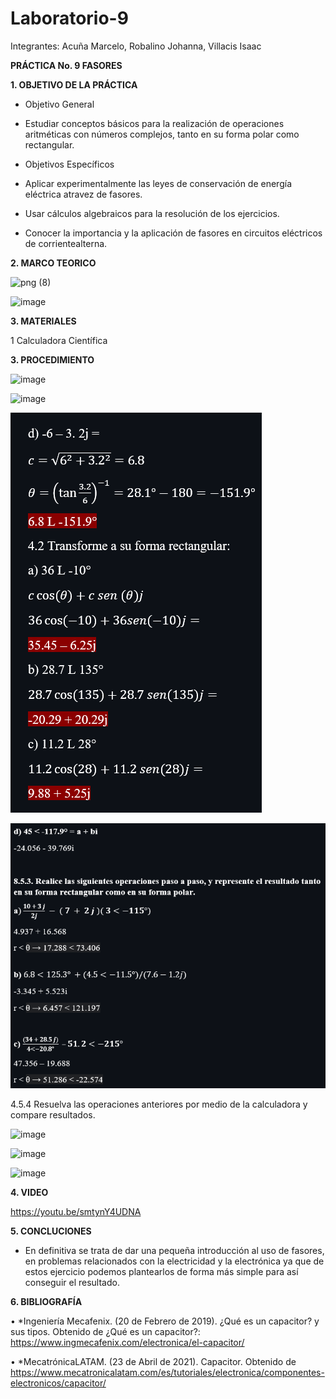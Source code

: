 # Laboratorio-9

Integrantes: Acuña Marcelo, Robalino Johanna, Villacis Isaac 

**PRÁCTICA No. 9 FASORES**

**1. OBJETIVO DE LA PRÁCTICA**

* Objetivo General

* Estudiar conceptos básicos para la realización de operaciones aritméticas con números complejos, tanto en su forma polar como rectangular.

* Objetivos Específicos 

* Aplicar experimentalmente las leyes de conservación de energía eléctrica atravez de fasores.

* Usar cálculos algebraicos para la resolución de los ejercicios.

* Conocer la importancia y la aplicación de fasores en circuitos eléctricos de corrientealterna.


**2. MARCO TEORICO**

![png (8)](https://user-images.githubusercontent.com/84789076/133170863-9189090d-fa74-4099-afc2-fdfe13493b51.png)

![image](https://user-images.githubusercontent.com/84789076/133171206-bb87da77-8fc5-42dc-b35c-b33fe8fac53a.png)


**3. MATERIALES**

  1 Calculadora Científica

**3. PROCEDIMIENTO**

![image](https://user-images.githubusercontent.com/84789076/133198094-7ce10b29-3f16-4e45-9791-35c6365901fc.png)

![image](https://user-images.githubusercontent.com/84789076/133198113-7c7ef457-183e-4ee4-bee5-979cb2687769.png)

![](FOTOS/LAB9.PNG)

![](Img/1.1.png)

4.5.4 Resuelva las operaciones anteriores por medio de la calculadora y compare resultados.

![image](https://user-images.githubusercontent.com/84789076/133198361-ceef74d6-9f34-4a7d-8530-27f9d3ee6f92.png)

![image](https://user-images.githubusercontent.com/84789076/133198372-e31db04f-cd16-4ad4-ab32-c19c39c7cda8.png)

![image](https://user-images.githubusercontent.com/84789076/133198385-c61e0528-fe03-4dc1-8f2d-8aaf92a39e88.png)


**4. VIDEO**

https://youtu.be/smtynY4UDNA

**5. CONCLUCIONES**

*  En definitiva se trata de dar una pequeña introducción al uso de fasores, en problemas relacionados con la electricidad y la electrónica ya que de estos ejercicio podemos plantearlos de forma más simple para así conseguir el resultado.

**6. BIBLIOGRAFÍA**

•	*Ingeniería Mecafenix. (20 de Febrero de 2019). ¿Qué es un capacitor? y sus tipos. Obtenido de ¿Qué es un capacitor?: https://www.ingmecafenix.com/electronica/el-capacitor/

•	*MecatrónicaLATAM. (23 de Abril de 2021). Capacitor. Obtenido de https://www.mecatronicalatam.com/es/tutoriales/electronica/componentes-electronicos/capacitor/
